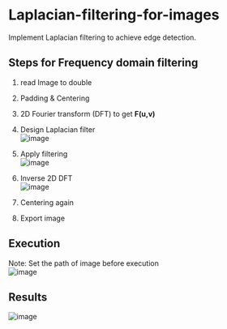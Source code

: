 # Laplacian-filtering-for-images
Implement Laplacian filtering to achieve edge detection.

## Steps for Frequency domain filtering
  1. read Image to double
  2. Padding & Centering 
  3. 2D Fourier transform (DFT) to get **F(u,v)** 
  4. Design Laplacian filter  
     ![image](https://user-images.githubusercontent.com/78803926/133756906-866e74bf-31e2-47fd-a458-0258c51d497e.png)  
  6. Apply filtering  
     ![image](https://user-images.githubusercontent.com/78803926/133756944-d1434318-59ab-4588-9536-ddf3f9e0d4ea.png)

  8. Inverse 2D DFT  
     ![image](https://user-images.githubusercontent.com/78803926/133757184-7e3c299d-f15e-4c82-aa6e-7d62caddf4cd.png)

  10. Centering again
  11. Export image  

## Execution  
Note: Set the path of image before execution  
  ![image](https://user-images.githubusercontent.com/78803926/133754991-7adf525f-db1a-43fd-a027-0cb9e1debd1c.png)  
  
## Results  
![image](https://user-images.githubusercontent.com/78803926/133758565-f3849e53-a0ff-45b0-b8ab-2d139773874a.png)

  

